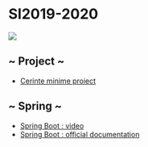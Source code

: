 # SI2019-2020

[![](https://image.ibb.co/ez4RJ0/SE-Alex.png)]()


## ~ Project ~
 - [Cerinte minime proiect](https://docs.google.com/document/d/1MohaGTt_YpdC0vEFwDmlmG4wpHiU-lFhbN0coLjCw6o/edit?usp=sharing)
  ## ~ Spring ~
  - [Spring Boot : video](https://www.youtube.com/watch?v=M1niptdxtIM&list=PLs5n5nYB22fI83_UAFbPLC-Mg9Uc6jeU4)
  - [Spring Boot : official documentation](https://spring.io/guides)
